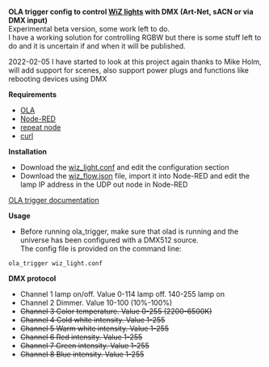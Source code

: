 **OLA trigger config to control [WiZ lights](https://www.wizconnected.com/en/consumer/products/) with DMX (Art-Net, sACN or via DMX input)**  
Experimental beta version, some work left to do.  
I have a working solution for controlling RGBW but there is some stuff left to do and it is uncertain if and when it will be published.  

2022-02-05 I have started to look at this project again thanks to Mike Holm, will add support for scenes, also support power plugs and functions like rebooting devices using DMX

**Requirements**

* [OLA](https://www.openlighting.org/ola/)
* [Node-RED](https://nodered.org/)
* [repeat node](https://flows.nodered.org/node/node-red-contrib-repeat)
* [curl](https://curl.haxx.se/)

**Installation**
  
* Download the [wiz_light.conf](wiz_light.conf) and edit the configuration section
* Download the [wiz_flow.json](wiz_flow.json) file, import it into Node-RED and edit the lamp IP address in the UDP out node in Node-RED

[OLA trigger documentation](https://www.openlighting.org/ola/advanced-topics/ola-dmx-trigger/)

**Usage** 

* Before running ola_trigger, make sure that olad is running and the universe has been configured with a DMX512 source.  
The config file is provided on the command line:

`ola_trigger wiz_light.conf`

**DMX protocol** 

* Channel 1 lamp on/off. Value 0-114 lamp off. 140-255 lamp on  
* Channel 2 Dimmer. Value 10-100 (10%-100%)    
* ~~Channel 3 Color temperature. Value 0-255 (2200-6500K)~~  
* ~~Channel 4 Cold white intensity. Value 1-255~~  
* ~~Channel 5 Warm white intensity. Value 1-255~~  
* ~~Channel 6 Red intensity. Value 1-255~~  
* ~~Channel 7 Green intensity. Value 1-255~~  
* ~~Channel 8 Blue intensity. Value 1-255~~  
